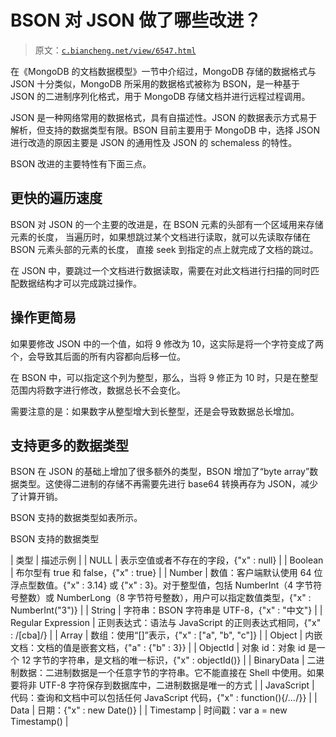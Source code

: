 # BSON 对 JSON 做了哪些改进？

> 原文：[`c.biancheng.net/view/6547.html`](http://c.biancheng.net/view/6547.html)

在《MongoDB 的文档数据模型》一节中介绍过，MongoDB 存储的数据格式与 JSON 十分类似，MongoDB 所采用的数据格式被称为 BSON，是一种基于 JSON 的二进制序列化格式，用于 MongoDB 存储文档并进行远程过程调用。

JSON 是一种网络常用的数据格式，具有自描述性。JSON 的数据表示方式易于解析，但支持的数据类型有限。BSON 目前主要用于 MongoDB 中，选择 JSON 进行改造的原因主要是 JSON 的通用性及 JSON 的 schemaless 的特性。

BSON 改进的主要特性有下面三点。

## 更快的遍历速度

BSON 对 JSON 的一个主要的改进是，在 BSON 元素的头部有一个区域用来存储元素的长度， 当遍历时，如果想跳过某个文档进行读取，就可以先读取存储在 BSON 元素头部的元素的长度， 直接 seek 到指定的点上就完成了文档的跳过。

在 JSON 中，要跳过一个文档进行数据读取，需要在对此文档进行扫描的同时匹配数据结构才可以完成跳过操作。

## 操作更简易

如果要修改 JSON 中的一个值，如将 9 修改为 10，这实际是将一个字符变成了两个，会导致其后面的所有内容都向后移一位。

在 BSON 中，可以指定这个列为整型，那么，当将 9 修正为 10 时，只是在整型范围内将数字进行修改，数据总长不会变化。

需要注意的是：如果数字从整型增大到长整型，还是会导致数据总长增加。

## 支持更多的数据类型

BSON 在 JSON 的基础上增加了很多额外的类型，BSON 增加了“byte array”数据类型。这使得二进制的存储不再需要先进行 base64 转换再存为 JSON，减少了计算开销。

BSON 支持的数据类型如表所示。

BSON 支持的数据类型

| 类型 | 描述示例 |
| NULL | 表示空值或者不存在的字段，{"x" : null} |
| Boolean | 布尔型有 true 和 false，{"x" : true} |
| Number | 数值：客户端默认使用 64 位浮点型数值。{"x" : 3.14} 或 {"x" : 3}。对于整型值，包括 NumberInt（4 字节符号整数）或 NumberLong（8 字节符号整数），用户可以指定数值类型，{"x" : NumberInt("3")} |
| String | 字符串：BSON 字符串是 UTF-8，{"x" : "中文"} |
| Regular Expression | 正则表达式：语法与 JavaScript 的正则表达式相同，{"x" : /[cba]/} |
| Array | 数组：使用“[]”表示，{"x" : ["a", "b", "c"]} |
| Object | 内嵌文档：文档的值是嵌套文档，{"a" : {"b" : 3}} |
| ObjectId | 对象 id：对象 id 是一个 12 字节的字符串，是文档的唯一标识，{"x" : objectId()} |
| BinaryData | 二进制数据：二进制数据是一个任意字节的字符串。它不能直接在 Shell 中使用。如果要将非 UTF-8 字符保存到数据库中，二进制数据是唯一的方式 |
| JavaScript | 代码：查询和文档中可以包括任何 JavaScript 代码，{"x" : function(){/*...*/}} |
| Data | 日期：{"x" : new Date()} |
| Timestamp | 时间戳：var a = new Timestamp() |